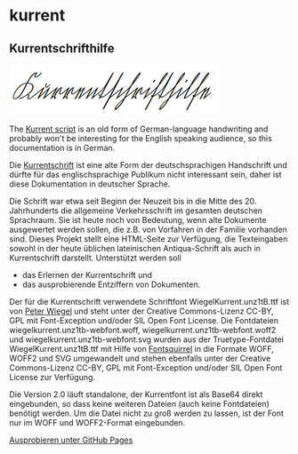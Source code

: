 # kurrent
## Kurrentschrifthilfe

<img src="./Kurrentschrifthilfe.png" alt="Kurrentschrifthilfe"/>

The [Kurrent script](https://en.wikipedia.org/wiki/Kurrent) is an old form of German-language handwriting and probably won't be interesting for the English speaking audience, so this documentation is in German.

Die [Kurrentschrift](https://de.wikipedia.org/wiki/Deutsche_Kurrentschrift) ist eine alte Form der deutschsprachigen Handschrift und dürfte für das englischsprachige Publikum nicht interessant sein, daher ist diese Dokumentation in deutscher Sprache.

Die Schrift war etwa seit Beginn der Neuzeit bis in die Mitte des 20. Jahrhunderts die allgemeine Verkehrsschrift im gesamten deutschen Sprachraum. Sie ist heute noch von Bedeutung, wenn alte Dokumente ausgewertet werden sollen, die z.B. von Vorfahren in der Familie vorhanden sind. Dieses Projekt stellt eine HTML-Seite zur Verfügung, die Texteingaben sowohl in der heute üblichen lateinischen Antiqua-Schrift als auch in Kurrentschrift darstellt. Unterstützt werden soll
- das Erlernen der Kurrentschrift und
- das ausprobierende Entziffern von Dokumenten.

Der für die Kurrentschrift verwendete Schriftfont WiegelKurrent.unz1tB.ttf ist von [Peter Wiegel](http://www.peter-wiegel.de/WiegelKurrent.html) und steht unter der Creative Commons-Lizenz CC-BY, GPL mit Font-Exception und/oder SIL Open Font License.
Die Fontdateien wiegelkurrent.unz1tb-webfont.woff, wiegelkurrent.unz1tb-webfont.woff2 und wiegelkurrent.unz1tb-webfont.svg wurden aus der Truetype-Fontdatei WiegelKurrent.unz1tB.ttf mit Hilfe von [Fontsquirrel](https://www.fontsquirrel.com/tools/webfont-generator) in die Formate WOFF, WOFF2 und SVG umgewandelt und stehen ebenfalls unter der Creative Commons-Lizenz CC-BY, GPL mit Font-Exception und/oder SIL Open Font License zur Verfügung.

Die Version 2.0 läuft standalone, der Kurrentfont ist als Base64 direkt eingebunden, so dass keine weiteren Dateien (auch keine Fontdateien) benötigt werden. Um die Datei nicht zu groß werden zu lassen, ist der Font nur im WOFF und WOFF2-Format eingebunden.

[Ausprobieren unter GitHub Pages](https://andreasheese.github.io/kurrent/kurrentschrifthilfe.html)

